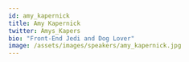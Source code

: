 ```yaml
---
id: amy_kapernick
title: Amy Kapernick
twitter: Amys_Kapers
bio: "Front-End Jedi and Dog Lover"
image: /assets/images/speakers/amy_kapernick.jpg
---
```

